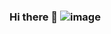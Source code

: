 ### Hi there 👋  ![image](https://drive.google.com/uc?export=view&id=1n1rgy0iNlq7Q60F16LXz4RmZdFqiL6Ev-MLXVaev)


<!--
**enessin/enessin** is a ✨ _special_ ✨ repository because its `README.md` (this file) appears on your GitHub profile.

Here are some ideas to get you started:

- 🔭 I’m currently working on ...
- 🌱 I’m currently learning ...
- 👯 I’m looking to collaborate on ...
- 🤔 I’m looking for help with ...
- 💬 Ask me about ...
- 📫 How to reach me: ...
- 😄 Pronouns: ...
- ⚡ Fun fact: ...
-->
